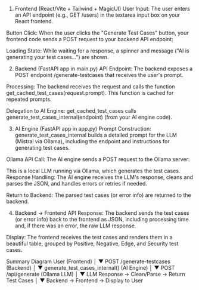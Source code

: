 1. Frontend (React/Vite + Tailwind + MagicUI)
User Input:
The user enters an API endpoint (e.g., GET /users) in the textarea input box on your React frontend.

Button Click:
When the user clicks the "Generate Test Cases" button, your frontend code sends a POST request to your backend API endpoint:

Loading State:
While waiting for a response, a spinner and message ("AI is generating your test cases...") are shown.

2. Backend (FastAPI app in main.py)
API Endpoint:
The backend exposes a POST endpoint /generate-testcases that receives the user's prompt.

Processing:
The backend receives the request and calls the function get_cached_test_cases(request.prompt). This function is cached for repeated prompts.

Delegation to AI Engine:
get_cached_test_cases calls generate_test_cases_internal(endpoint) (from your AI engine code).

3. AI Engine (FastAPI app in app.py)
Prompt Construction:
generate_test_cases_internal builds a detailed prompt for the LLM (Mistral via Ollama), including the endpoint and instructions for generating test cases.

Ollama API Call:
The AI engine sends a POST request to the Ollama server:

This is a local LLM running via Ollama, which generates the test cases.
Response Handling:
The AI engine receives the LLM's response, cleans and parses the JSON, and handles errors or retries if needed.

Return to Backend:
The parsed test cases (or error info) are returned to the backend.

4. Backend → Frontend
API Response:
The backend sends the test cases (or error info) back to the frontend as JSON, including processing time and, if there was an error, the raw LLM response.

Display:
The frontend receives the test cases and renders them in a beautiful table, grouped by Positive, Negative, Edge, and Security test cases.

Summary Diagram
User (Frontend)
   │
   ▼
POST /generate-testcases  (Backend)
   │
   ▼
generate_test_cases_internal() (AI Engine)
   │
   ▼
POST /api/generate (Ollama LLM)
   │
   ▼
LLM Response → Clean/Parse → Return Test Cases
   │
   ▼
Backend → Frontend → Display to User